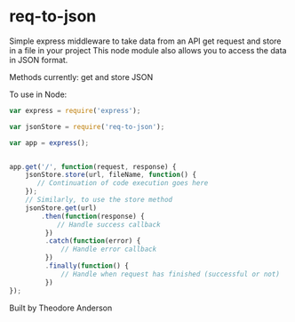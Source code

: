 req-to-json
===========

Simple express middleware to take data from an API get request and store in a file in your project
This node module also allows you to access the data in JSON format.

Methods currently: get and store JSON

To use in Node:

```js
var express = require('express');

var jsonStore = require('req-to-json');

var app = express();


app.get('/', function(request, response) {
	jsonStore.store(url, fileName, function() {
       // Continuation of code execution goes here     
    });
    // Similarly, to use the store method 
    jsonStore.get(url)
        .then(function(response) {
            // Handle success callback
         })
         .catch(function(error) {
             // Handle error callback
         })
         .finally(function() {
             // Handle when request has finished (successful or not)
         })
});
```

Built by Theodore Anderson
